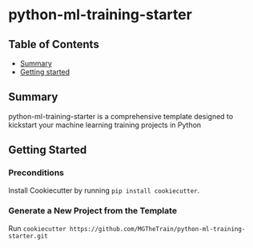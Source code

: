 # python-ml-training-starter

## Table of Contents

+ [Summary](#summary)
+ [Getting started](#getting-started)

## Summary

python-ml-training-starter is a comprehensive template designed to kickstart your machine learning training projects in Python

## Getting Started

### Preconditions

Install Cookiecutter by running `pip install cookiecutter`.

### Generate a New Project from the Template

Run `cookiecutter https://github.com/MGTheTrain/python-ml-training-starter.git`